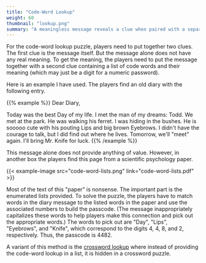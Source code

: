 ```yaml
---
title: "Code-Word Lookup"
weight: 60
thumbnail: "lookup.png"
summary: "A meaningless message reveals a clue when paired with a separate list of code words."
---
```


For the code-word lookup puzzle, players need to put together two clues.
The first clue is the message itself. But the message alone does not have
any real meaning. To get the meaning, the players need to put the message
together with a second clue containing a list of code words and their
meaning (which may just be a digit for a numeric password).

Here is an example I have used. The players find an old diary with the
following entry.

{{% example %}}
Dear Diary,

Today was the best Day of my life. I met the man of my dreams: Todd. We met
at the park. He was walking his ferret. I was hiding in the bushes. He is
sooooo cute with his pouting Lips and big brown Eyebrows. I didn't have the
courage to talk, but I did find out where he lives. Tomorrow, we'll "meet"
again. I'll bring Mr. Knife for luck.
{{% /example %}}

This message alone does not provide anything of value. However, in another
box the players find this page from a scientific psychology paper.

{{< example-image src="code-word-lists.png" link="code-word-lists.pdf" >}}

Most of the text of this "paper" is nonsense. The important part is the
enumerated lists provided. To solve the puzzle, the players have to match
words in the diary message to the listed words in the paper and use the
associated numbers to build the passcode. (The message inappropriately
capitalizes these words to help players make this connection and pick out
the appropriate words.) The words to pick out are "Day", "Lips",
"Eyebrows", and "Knife", which correspond to the digits 4, 4, 8, and 2,
respectively. Thus, the passcode is 4482.

A variant of this method is the [crossword lookup] where instead of
providing the code-word lookup in a list, it is hidden in a crossword
puzzle.

[crossword lookup]: /puzzles/paper-and-pencil/crossword-lookup/
